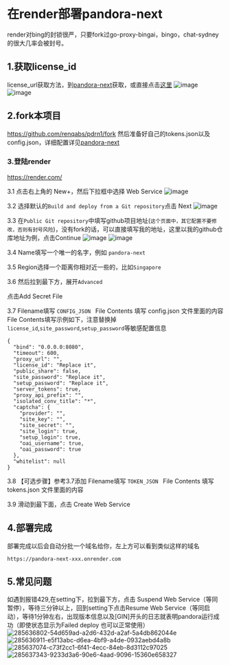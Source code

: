 # 在render部署pandora-next

render对bing的封锁很严，只要fork过go-proxy-bingai，bingo，chat-sydney的很大几率会被封号。

## 1.获取license_id
license_url获取方法，到[pandora-next](https://github.com/pandora-next/deploy)获取，或直接点击[这里](https://dash.pandoranext.com)
![image](https://github.com/renqabs/pdrn1/assets/130155002/2bfd795b-47f3-41a8-a913-d5b722b6eaaf)
![image](https://github.com/renqabs/pdrn/assets/130155002/7eec537b-bbc2-4a9d-bd65-472da5dc52fb)
## 2.fork本项目
https://github.com/renqabs/pdrn1/fork
然后准备好自己的tokens.json以及config.json，详细配置详见[pandora-next](https://github.com/pandora-next/deploy)

### 3.登陆render

https://render.com/

3.1 点击右上角的 New+，然后下拉框中选择 Web Service
![image](https://github.com/renqabs/pdrn1/assets/130155002/9d917e95-6b00-4f99-83db-95ad676425df)

3.2 选择默认的`Build and deploy from a Git repository`点击 Next
![image](https://github.com/renqabs/pdrn1/assets/130155002/468327c5-7310-4e85-82bf-77a83317548e)

3.3 在`Public Git repository`中填写github项目地址(`这个页面中，其它配置不要修改，否则有封号风险`)，没有fork的话，可以直接填写我的地址，这里以我的github仓库地址为例，点击Continue
![image](https://github.com/renqabs/pdrn1/assets/130155002/c770a9da-afec-49f8-b4e6-db3db8836620)
![image](https://github.com/renqabs/pdrn1/assets/130155002/d4b7faa9-7702-4c00-920c-9888d3657a6a)


3.4 Name填写一个唯一的名字，例如 `pandora-next`

3.5 Region选择一个距离你相对近一些的，比如`Singapore`

3.6 然后拉到最下方，展开`Advanced`

点击Add Secret File

3.7 Filename填写 `CONFIG_JSON `
File Contents 填写 config.json 文件里面的内容
File Contents填写示例如下，注意替换掉`license_id`,`site_password`,`setup_password`等敏感配置信息

```
{
  "bind": "0.0.0.0:8080",
  "timeout": 600,
  "proxy_url": "",
  "license_id": "Replace it",
  "public_share": false,
  "site_password": "Replace it",
  "setup_password": "Replace it",
  "server_tokens": true,
  "proxy_api_prefix": "",
  "isolated_conv_title": "*",
  "captcha": {
    "provider": "",
    "site_key": "",
    "site_secret": "",
    "site_login": true,
    "setup_login": true,
    "oai_username": true,
    "oai_password": true
  },
  "whitelist": null
}
```
3.8 【可选步骤】参考3.7添加
Filename填写 `TOKEN_JSON `
File Contents 填写 tokens.json 文件里面的内容

3.9 滑动到最下面，点击 Create Web Service


## 4.部署完成

部署完成以后会自动分批一个域名给你，左上方可以看到类似这样的域名

```
https://pandora-next-xxx.onrender.com
```

## 5.常见问题
如遇到报错429,在setting下，拉到最下方，点击 Suspend Web Service（等同暂停），等待三分钟以上，回到setting下点击Resume Web Service（等同启动），等待1分钟左右，出现版本信息以及[GIN]开头的日志就表明pandora运行成功（即使状态显示为Failed deploy 也可以正常使用）
![285636802-54d659ad-a2d6-432d-a2af-5a4db862044e](https://github.com/pengjins/pdrn1/assets/151594243/6abfbfd1-0be9-413b-bd48-9d85817e9d84)
![285636911-e5f13abc-d6ea-4bf9-a4de-0932aebd4a8b](https://github.com/pengjins/pdrn1/assets/151594243/dfb933d0-15f2-4522-841d-724f1935438c)
![285637074-c73f2cc1-6f41-4ecc-84eb-8d3112c97025](https://github.com/pengjins/pdrn1/assets/151594243/52db4779-3281-4e6a-8977-6f702b2140a1)
![285637343-9233d3a6-90e6-4aad-9096-15360e658327](https://github.com/pengjins/pdrn1/assets/151594243/a6e83dc6-4798-4f05-b8f2-44171561dd4f)





